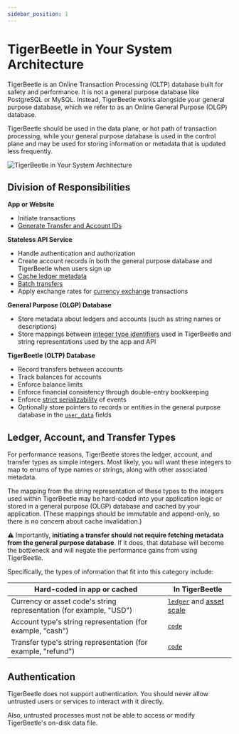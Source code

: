 ```yaml
---
sidebar_position: 1
---
```


# TigerBeetle in Your System Architecture

TigerBeetle is an Online Transaction Processing (OLTP) database built for safety and performance. It
is not a general purpose database like PostgreSQL or MySQL. Instead, TigerBeetle works alongside
your general purpose database, which we refer to as an Online General Purpose (OLGP) database.

TigerBeetle should be used in the data plane, or hot path of transaction processing, while your
general purpose database is used in the control plane and may be used for storing information or
metadata that is updated less frequently.

![TigerBeetle in Your System Architecture](https://github.com/tigerbeetle/tigerbeetle/assets/1711539/ffd8d792-ec7f-4211-b84c-0a0451a2c037)

## Division of Responsibilities

**App or Website**

- Initiate transactions
- [Generate Transfer and Account IDs](./reliable-transaction-submission.md#the-app-or-browser-should-generate-the-id)

**Stateless API Service**

- Handle authentication and authorization
- Create account records in both the general purpose database and TigerBeetle when users sign up
- [Cache ledger metadata](#ledger-account-and-transfer-types)
- [Batch transfers](./client-requests.md#batching-events)
- Apply exchange rates for [currency exchange](./recipes/currency-exchange.md) transactions

**General Purpose (OLGP) Database**

- Store metadata about ledgers and accounts (such as string names or descriptions)
- Store mappings between [integer type identifiers](#ledger-account-and-transfer-types) used in
  TigerBeetle and string representations used by the app and API

**TigerBeetle (OLTP) Database**

- Record transfers between accounts
- Track balances for accounts
- Enforce balance limits
- Enforce financial consistency through double-entry bookkeeping
- Enforce [strict serializability](./consistency.md) of events
- Optionally store pointers to records or entities in the general purpose database in the
  [`user_data`](./data-modeling.md#user_data) fields

## Ledger, Account, and Transfer Types

For performance reasons, TigerBeetle stores the ledger, account, and transfer types as simple
integers. Most likely, you will want these integers to map to enums of type names or strings, along
with other associated metadata.

The mapping from the string representation of these types to the integers used within TigerBeetle
may be hard-coded into your application logic or stored in a general purpose (OLGP) database and
cached by your application. (These mappings should be immutable and append-only, so there is no
concern about cache invalidation.)

⚠️ Importantly, **initiating a transfer should not require fetching metadata from the general purpose database**. If it does, that database will become the bottleneck and will negate the performance gains from using TigerBeetle.

Specifically, the types of information that fit into this category include:

| Hard-coded in app or cached                                         | In TigerBeetle                                                                               |
| ------------------------------------------------------------------- | -------------------------------------------------------------------------------------------- |
| Currency or asset code's string representation (for example, "USD") | [`ledger`](./data-modeling.md#asset-scale) and [asset scale](./data-modeling.md#asset-scale) |
| Account type's string representation (for example, "cash")          | [`code`](./data-modeling.md#code)                                                            |
| Transfer type's string representation (for example, "refund")       | [`code`](./data-modeling.md#code)                                                            |

## Authentication

TigerBeetle does not support authentication. You should never allow untrusted users or services to interact with it directly.

Also, untrusted processes must not be able to access or modify TigerBeetle's on-disk data file.
